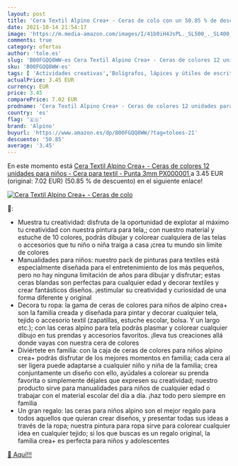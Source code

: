 ```yaml
---
layout: post
title: 'Cera Textil Alpino Crea+ - Ceras de colo con un 50.85 % de descuento'
date: 2021-10-14 21:54:17
image: 'https://m.media-amazon.com/images/I/41b0iH4JsPL._SL500_._SL400_.jpg'
comments: true
category: ofertas
author: 'tole.es'
slug: 'B00FGQQ8WW-es Cera Textil Alpino Crea+ - Ceras de colores 12 unidades...'
sku: 'B00FGQQ8WW-es'
tags: [ 'Actividades creativas','Bolígrafos, lápices y útiles de escritura','Ceras para colorear','Juguetes','Juguetes y juegos','Lápices plásticos y de cera','Material de escritura y dibujo para niños','Oficina y papelería','alpino', ]
actualPrice: 3.45 EUR
currency: EUR
price: 3.45
comparePrice: 7.02 EUR
prodname: 'Cera Textil Alpino Crea+ - Ceras de colores 12 unidades para niños - Cera para textil - Punta 3mm  PX000001 '
country: 'es'
flag: '🇪🇸'
brand: 'Alpino'
buyurl: 'https://www.amazon.es/dp/B00FGQQ8WW/?tag=tolees-21'
descuento: '50.85'
average: '3.45'
---
```


En este momento está [Cera Textil Alpino Crea+ - Ceras de colores 12 unidades para niños - Cera para textil - Punta 3mm  PX000001 ](https://www.amazon.es/dp/B00FGQQ8WW/?tag=tolees-21) a 3.45 EUR (original: 7.02 EUR) (50.85 %  de descuento) en el siguiente enlace!

[![Cera Textil Alpino Crea+ - Ceras de colo](https://m.media-amazon.com/images/I/41b0iH4JsPL._SL500_._SL400_.jpg)](https://www.amazon.es/dp/B00FGQQ8WW/?tag=tolees-21)

🔎:

- Muestra tu creatividad: disfruta de la oportunidad de explotar al máximo tu creatividad con nuestra pintura para tela,; con nuestro material y estuche de 10 colores, podrás dibujar y colorear cualquiera de las telas o accesorios que tu niño o niña traiga a casa ¡crea tu mundo sin límite de colores
- Manualidades para niños: nuestro pack de pinturas para textiles está especialmente diseñada para el entretenimiento de los más pequeños, pero no hay ninguna limitación de años para dibujar y disfrutar; estas ceras blandas son perfectas para cualquier edad y decorar textiles y crear fantásticos diseños. ¡estimular su creatividad y curiosidad de una forma diferente y original
- Decora tu ropa: la gama de ceras de colores para niños de alpino crea+ son la familia creada y diseñada para pintar y decorar cualquier tela, tejido o accesorio textil (zapatillas, estuche escolar, bolsa. Y un largo etc.); con las ceras alpino para tela podrás plasmar y colorear cualquier dibujo en tus prendas y accesorios favoritos. ¡lleva tus creaciones allá donde vayas con nuestra cera de colores
- Diviértete en familia: con la caja de ceras de colores para niños alpino crea+ podrás disfrutar de los mejores momentos en familia; cada cera al ser ligera puede adaptarse a cualquier niño y niña de la familia; crea conjuntamente un diseño con ello, ayúdales a colorear su prenda favorita o simplemente déjales que expresen su creatividad; nuestro producto sirve para manualidades para niños de cualquier edad o trabajar con el material escolar del día a día. ¡haz todo pero siempre en familia
- Un gran regalo: las ceras para niños alpino son el mejor regalo para todos aquellos que quieran crear diseños, y presentar todas sus ideas a través de la ropa; nuestra pintura para ropa sirve para colorear cualquier idea en cualquier tejido; si los que buscas es un regalo original, la familia crea+ es perfecta para niños y adolescentes

[🛒 Aquí!!!](https://www.amazon.es/dp/B00FGQQ8WW/?tag=tolees-21)
